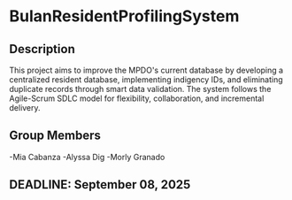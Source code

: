 # BulanResidentProfilingSystem

## Description
This project aims to improve the MPDO's current database by developing a centralized resident database, implementing indigency IDs, and eliminating duplicate records through smart data validation. The system follows the Agile-Scrum SDLC model for flexibility, collaboration, and incremental delivery.

## Group Members
-Mia Cabanza
-Alyssa Dig
-Morly Granado

## DEADLINE: September 08, 2025
